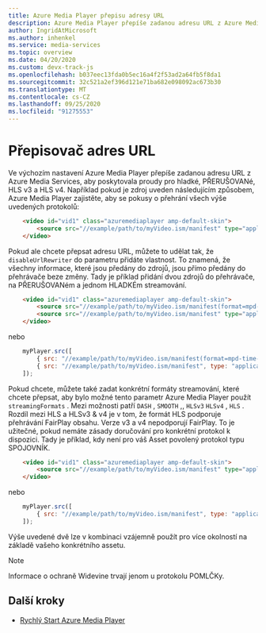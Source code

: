 ```yaml
---
title: Azure Media Player přepisu adresy URL
description: Azure Media Player přepíše zadanou adresu URL z Azure Media Services a poskytne streamování pro hladké, PŘERUŠOVANé, HLS v3 a HLS v4.
author: IngridAtMicrosoft
ms.author: inhenkel
ms.service: media-services
ms.topic: overview
ms.date: 04/20/2020
ms.custom: devx-track-js
ms.openlocfilehash: b037eec13fda0b5ec16a4f2f53ad2a64fb5f8da1
ms.sourcegitcommit: 32c521a2ef396d121e71ba682e098092ac673b30
ms.translationtype: MT
ms.contentlocale: cs-CZ
ms.lasthandoff: 09/25/2020
ms.locfileid: "91275553"
---
```

# <a name="url-rewriter"></a>Přepisovač adres URL #

Ve výchozím nastavení Azure Media Player přepíše zadanou adresu URL z Azure Media Services, aby poskytovala proudy pro hladké, PŘERUŠOVANé, HLS v3 a HLS v4. Například pokud je zdroj uveden následujícím způsobem, Azure Media Player zajistěte, aby se pokusy o přehrání všech výše uvedených protokolů:

```html
    <video id="vid1" class="azuremediaplayer amp-default-skin">
        <source src="//example/path/to/myVideo.ism/manifest" type="application/vnd.ms-sstr+xml" />
    </video>
```

Pokud ale chcete přepsat adresu URL, můžete to udělat tak, že `disableUrlRewriter` do parametru přidáte vlastnost. To znamená, že všechny informace, které jsou předány do zdrojů, jsou přímo předány do přehrávače beze změny.  Tady je příklad přidání dvou zdrojů do přehrávače, na PŘERUŠOVANém a jednom HLADKÉm streamování.

```html
    <video id="vid1" class="azuremediaplayer amp-default-skin">
        <source src="//example/path/to/myVideo.ism/manifest(format=mpd-time-csf)" type="application/dash+xml" data-setup='{"disableUrlRewriter": true}'/>
        <source src="//example/path/to/myVideo.ism/manifest" type="application/vnd.ms-sstr+xml" data-setup='{"disableUrlRewriter": true}'/>
    </video>
```

nebo

```javascript
    myPlayer.src([
        { src: "//example/path/to/myVideo.ism/manifest(format=mpd-time-csf)", type: "application/dash+xml", disableUrlRewriter: true },
        { src: "//example/path/to/myVideo.ism/manifest", type: "application/vnd.ms-sstr+xml", disableUrlRewriter: true }
    ]);
```

Pokud chcete, můžete také zadat konkrétní formáty streamování, které chcete přepsat, aby bylo možné tento parametr Azure Media Player použít `streamingFormats` . Mezi možnosti patří `DASH` , `SMOOTH` ,, `HLSv3` `HLSv4` , `HLS` . Rozdíl mezi HLS a HLSv3 & v4 je v tom, že formát HLS podporuje přehrávání FairPlay obsahu. Verze v3 a v4 nepodporují FairPlay. To je užitečné, pokud nemáte zásady doručování pro konkrétní protokol k dispozici.  Tady je příklad, kdy není pro váš Asset povolený protokol typu SPOJOVNÍK.

```html
    <video id="vid1" class="azuremediaplayer amp-default-skin">
        <source src="//example/path/to/myVideo.ism/manifest" type="application/vnd.ms-sstr+xml" data-setup='{"streamingFormats": ["SMOOTH", "HLS","HLS-V3", "HLS-V4"] }'/>
    </video>
```

nebo

```javascript
    myPlayer.src([
        { src: "//example/path/to/myVideo.ism/manifest", type: "application/vnd.ms-sstr+xml", streamingFormats: ["SMOOTH", "HLS","HLS-V3", "HLS-V4"]},
    ]);
```

Výše uvedené dvě lze v kombinaci vzájemně použít pro více okolností na základě vašeho konkrétního assetu.

> [!NOTE]
> Informace o ochraně Widevine trvají jenom u protokolu POMLČKy.

## <a name="next-steps"></a>Další kroky ##

- [Rychlý Start Azure Media Player](azure-media-player-quickstart.md)